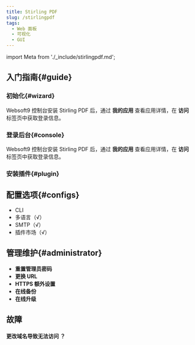 ```yaml
---
title: Stirling PDF
slug: /stirlingpdf
tags:
  - Web 面板
  - 可视化
  - GUI
---
```


import Meta from './_include/stirlingpdf.md';

<Meta name="meta" />

## 入门指南{#guide}

### 初始化{#wizard}

Websoft9 控制台安装 Stirling PDF 后，通过 **我的应用** 查看应用详情，在 **访问** 标签页中获取登录信息。  

### 登录后台{#console}

Websoft9 控制台安装 Stirling PDF 后，通过 **我的应用** 查看应用详情，在 **访问** 标签页中获取登录信息。  

### 安装插件{#plugin}

## 配置选项{#configs}

- CLI
- 多语言（√）
- SMTP（√）
- 插件市场（√）

## 管理维护{#administrator}

- **重置管理员密码**
- **更换 URL**
- **HTTPS 额外设置**
- **在线备份**
- **在线升级**

## 故障

#### 更改域名导致无法访问 ？